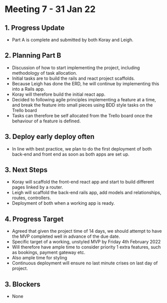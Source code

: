 # Meeting 7 - 31 Jan 22

## 1. Progress Update

- Part A is complete and submitted by both Koray and Leigh.

## 2. Planning Part B

- Discussion of how to start implementing the project, including methodology of task allocation.
- Initial tasks are to build the rails and react project scaffolds.
- Because Leigh has done the ERD, he will continue by implementing this into a Rails app.
- Koray will therefore build the initial react app.
- Decided to following agile principles implementing a feature at a time, and break the feature into small pieces using BDD style tasks on the Trello board
- Tasks can therefore be self allocated from the Trello board once the behaviour of a feature is defined.

## 3. Deploy early deploy often

- In line with best practice, we plan to do the first deployment of both back-end and front end  as soon as both apps are set up.

## 3. Next Steps

- Koray will scaffold the front-end react app and start to build different pages linked by a router.
- Leigh will scaffold the back-end rails app, add models and relationships, routes, controllers.
- Deployment of both when a working app is ready.

## 4. Progress Target

- Agreed that given the project time of 14 days, we should attempt to have the MVP completed well in advance of the due date.
- Specific target of a working, unstyled MVP by Friday 4th February 2022
- Will therefore have ample time to consider priority 1 extra features, such as bookings, payment gateway etc.
- Also ample time for styling
- Continuous deployment will ensure no last minute crises on last day of project.

## 3. Blockers
- None
